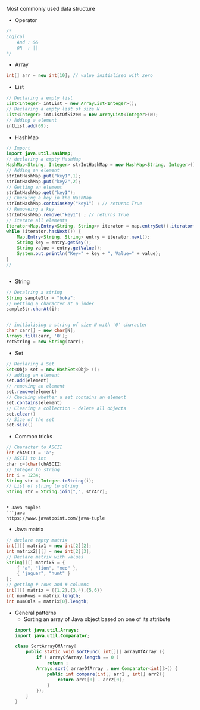 Most commonly used data structure
* Operator
```java
/*
Logical
	And : &&
	OR  : ||
*/
```
* Array
```java
int[] arr = new int[10]; // value initialised with zero
```
* List
```java
// Declaring a empty list
List<Integer> intList = new ArrayList<Integer>();
// Declaring a empty list of size N
List<Integer> intListOfSizeN = new ArrayList<Integer>(N);
// Adding a element
intList.add(69);

```
* HashMap
```java
// Import
import java.util.HashMap;
// declaring a empty HashMap
HashMap<String, Integer> strIntHashMap = new HashMap<String, Integer>();
// Adding an element
strIntHashMap.put("key1",1);
strIntHashMap.put("key2",2);
// Getting an element
strIntHashMap.get("key1");
// Checking a key in the HashMap
strIntHashMap.containsKey("key1") ; // returns True
// Removeing a key
strIntHashMap.remove("key1") ; // returns True
// Iterate all elements
Iterator<Map.Entry<String, String>> iterator = map.entrySet().iterator(); 
while (iterator.hasNext()) { 
	Map.Entry<String, String> entry = iterator.next(); 
	String key = entry.getKey(); 
	String value = entry.getValue(); 
	System.out.println("Key=" + key + ", Value=" + value); 
}
// 



```
* String
```java
// Decalring a string
String sampleStr = "boka";
// Getting a character at a index
sampleStr.charAt(i);


// initialising a string of size N with '0' character
char carr[] = new char[N];
Arrays.fill(carr, '0');
retString = new String(carr);


```
* Set
```java
// Declaring a Set
Set<Obj> set = new HashSet<Obj> ();
// adding an element
set.add(element)
// removing an element
set.remove(element)
// Checking whether a set contains an element
set.contains(element)
// Clearing a collection - delete all objects
set.clear()
// Size of the set
set.size()

```
* Common tricks
```java
// Character to ASCII 
int chASCII = 'a';
// ASCII to int
char c=(char)chASCII;
// Integer to string
int i = 1234;
String str = Integer.toString(i);
// List of string to string
String str = String.join(",", strArr);
```

```
```

```
* Java tuples
```java
https://www.javatpoint.com/java-tuple
```
* Java matrix
```java
// declare empty matrix
int[][] matrix1 = new int[2][2];
int matrix2[][] = new int[2][3];
// Declare matrix with values
String[][] matrix5 = { 
	{ "a", "lion", "meo" }, 
	{ "jaguar", "hunt" } 
};
// getting # rows and # columns
int[][] matrix = {{1,2},{3,4},{5,6}}
int numRows = matrix.length;
int numCOls = matrix[0].length;
```
* General patterns
	* Sorting an array of Java object based on one of its  attribute
	```java
	import java.util.Arrays;
	import java.util.Comparator;

	class SortArrayOfArray{
		public static void sortFunc( int[][] arrayOfArray ){
			if ( arrayOfArray.length == 0 )
				return ;
			Arrays.sort( arrayOfArray , new Comparator<int[]>() {
				public int compare(int[] arr1 , int[] arr2){
					return arr1[0] - arr2[0];
				}
			});
		}
	}

	```